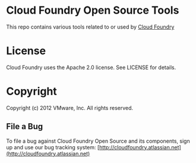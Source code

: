 # Cloud Foundry Open Source Tools

This repo contains various tools related to or used by [Cloud
Foundry](http://cloudfoundry.com)

# License

Cloud Foundry uses the Apache 2.0 license.  See LICENSE for details.

# Copyright

Copyright (c) 2012 VMware, Inc. All rights reserved.

## File a Bug

To file a bug against Cloud Foundry Open Source and its components, sign up and use our
bug tracking system: [http://cloudfoundry.atlassian.net](http://cloudfoundry.atlassian.net)

